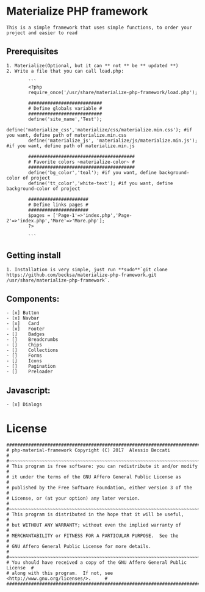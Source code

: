 # Materialize PHP framework

	This is a simple framework that uses simple functions, to order your project and easier to read

## Prerequisites

	1. Materialize(Optional, but it can ** not ** be ** updated **)
	2. Write a file that you can call load.php:

			```
			<?php
			require_once('/usr/share/materialize-php-framework/load.php');

			###########################
			# Define globals variable #
			###########################
			define('site_name','Test');
			define('materialize_css','materialize/css/materialize.min.css'); #if you want, define path of materialize.min.css
			define('materialize_js', 'materialize/js/materialize.min.js'); #if you want, define path of materialize.min.js

			#######################################
			# Favorite colors ~materialize-color~ #
			#######################################
			define('bg_color','teal'); #if you want, define background-color of project
			define('tt_color','white-text'); #if you want, define background-color of project

			######################
			# Define links pages #
			######################
			$pages = ['Page-1'=>'index.php','Page-2'=>'index.php','More'=>'More.php'];
			?>

			```

## Getting install

	1. Installation is very simple, just run **sudo**`git clone https://github.com/becksa/materialize-php-framework.git /usr/share/materialize-php-framework`.

## Components:

	- [x] Button
	- [x] Navbar
	- [x]	Card
	- [x]	Footer
	- []	Badges
	- []	Breadcrumbs
	- []	Chips
	- []	Collections
	- []	Forms
	- []	Icons
	- []	Pagination
	- []	Preloader

## Javascript:

	- [x] Dialogs 

# License

```
#############################################################################
# php-material-framework Copyright (C) 2017  Alessio Beccati                #
#~~~~~~~~~~~~~~~~~~~~~~~~~~~~~~~~~~~~~~~~~~~~~~~~~~~~~~~~~~~~~~~~~~~~~~~~~~~#
# This program is free software: you can redistribute it and/or modify      #
# it under the terms of the GNU Affero General Public License as            #
# published by the Free Software Foundation, either version 3 of the        #
# License, or (at your option) any later version.                           #
#~~~~~~~~~~~~~~~~~~~~~~~~~~~~~~~~~~~~~~~~~~~~~~~~~~~~~~~~~~~~~~~~~~~~~~~~~~~#
# This program is distributed in the hope that it will be useful,           #
# but WITHOUT ANY WARRANTY; without even the implied warranty of            #
# MERCHANTABILITY or FITNESS FOR A PARTICULAR PURPOSE.  See the             #
# GNU Affero General Public License for more details.                       #
#~~~~~~~~~~~~~~~~~~~~~~~~~~~~~~~~~~~~~~~~~~~~~~~~~~~~~~~~~~~~~~~~~~~~~~~~~~~#
# You should have received a copy of the GNU Affero General Public License  #
# along with this program.  If not, see <http://www.gnu.org/licenses/>.     #
#############################################################################

```

